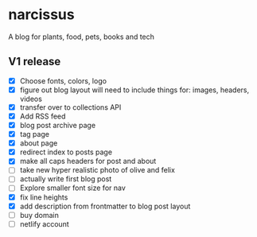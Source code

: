 # narcissus
A blog for plants, food, pets, books and tech

## V1 release
- [x] Choose fonts, colors, logo
- [x] figure out blog layout will need to include things for: images, headers, videos
- [x] transfer over to collections API
- [x] Add RSS feed
- [x] blog post archive page
- [x] tag page
- [x] about page
- [x] redirect index to posts page
- [x] make all caps headers for post and about
- [ ] take new hyper realistic photo of olive and felix
- [ ] actually write first blog post
- [ ] Explore smaller font size for nav
- [x] fix line heights
- [x] add description from frontmatter to blog post layout
- [ ] buy domain
- [ ] netlify account
